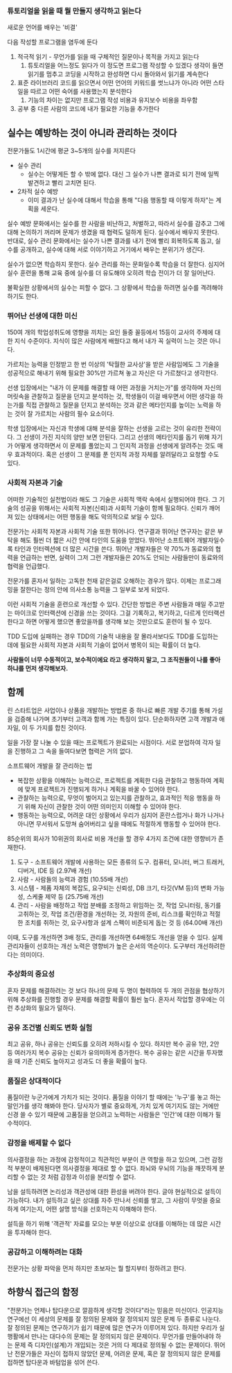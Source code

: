 ### 튜토리얼을 읽을 때 뭘 만들지 생각하고 읽는다

새로운 언어를 배우는 '비결'

다음 작성할 프로그램을 염두에 둔다
1. 적극적 읽기 - 무언가를 읽을 때 구체적인 질문이나 목적을 가지고 읽는다
	1. 튜토리얼을 어느정도 읽다가 이 정도면 프로그램 작성할 수 있겠다 생각이 들면 읽기를 멈추고 코딩을 시작하고 완성하면 다시 돌아와서 읽기를 계속한다 
2. 표준 라이브러리 코드를 읽으면서 어떤 언어의 키워드를 썻느냐가 아니라 어떤 스타일을 따르고 어떤 숙어를 사용했는지 분석한다
	1. 기능의 차이는 없지만 프로그램 작성 비용과 유지보수 비용을 좌우함
3. 공부 중 다른 사람의 코드에 내가 필요한 기능을 추가한다

## 실수는 예방하는 것이 아니라 관리하는 것이다

전문가들도 1시간에 평균 3~5개의 실수를 저지른다
- 실수 관리
	- 실수는 어떻게든 할 수 밖에 없다. 대신 그 실수가 나쁜 결과로 되기 전에 일찍 발견하고 빨리 고치면 된다.
- 2차적 실수 예방
	- 이미 결과가 난 실수에 대해서 학습을 통해 "다음 행동할 때 이렇게 하자"는 계획을 세운다.

실수 예방 문화에서는 실수를 한 사람을 비난하고, 처벌하고, 따라서 실수를 감추고 그에 대해 논의하기 꺼리며 문제가 생겼을 때 협력도 덜하게 된다. 실수에서 배우지 못한다.
반대로, 실수 관리 문화에서는 실수가 나쁜 결과를 내기 전에 빨리 회복하도록 돕고, 실수를 공개하고, 실수에 대해 서로 이야기하고 거기에서 배우는 분위기가 생긴다.

실수가 없으면 학습하지 못한다. 실수 관리를 하는 문화일수록 학습을 더 잘한다.
심지어 실수 훈련을 통해 교육 중에 실수를 더 유도해야 오히려 학습 전이가 더 잘 일어난다.

불확실한 상황에서의 실수는 피할 수 없다. 그 상황에서 학습을 하려면 실수를 격려해야 하기도 한다.

### 뛰어난 선생에 대한 미신

150여 개의 학업성취도에 영향을 끼치는 요인 들중 꼴등에서 15등이 교사의 주제에 대한 지식 수준이다.
지식이 많은 사람에게 배웠다고 해서 내가 꼭 실력이 느는 것은 아니다.

가르치는 능력을 인정받고 한 번 이상의 '탁월한 교사상'을 받은 사람임에도 그 기술을 성공적으로 해내기 위해 필요한 30%만 가르쳐 놓고 자신은 다 가르쳤다고 생각한다.

선생 입장에서는 "내가 이 문제를 해결할 때 어떤 과정을 거치는가"를 생각하며 자신의 머릿속을 관찰하고 질문을 던지고 분석하는 것, 학생들이 이걸 배우면서 어떤 생각을 하는가를 직접 관찰하고 질문을 던지고 분석하는 것과 같은 메타인지를 높이는 노력을 하는 것이 잘 가르치는 사람의 필수 요소이다.

학생 입장에서는 자신과 학생에 대해 분석을 잘하는 선생을 고르는 것이 유리한 전략이다. 그 선생이 가진 지식의 양만 보면 안된다. 그리고 선생의 메타인지를 돕기 위해 자기가 어떻게 생각하면서 이 문제를 풀었는지 그 인지적 과정을 선생에게 알려주는 것도 매우 효과적이다. 혹은 선생이 그 문제를 푼 인지적 과정 자체를 알려달라고 요청할 수도 있다.

### 사회적 자본과 기술

어떠한 기술적인 실천법이라 해도 그 기술은 사회적 맥락 속에서 실행되어야 한다. 그 기술의 성공을 위해서는 사회적 자본(신뢰)과 사회적 기술이 함께 필요하다.
신뢰가 깨어져 있는 상태에서는 어떤 행동을 해도 악의적으로 보일 수 있다.

전문가는 사회적 자본과 사회적 기술 또한 뛰어나다.
연구결과 뛰어난 연구자는 같은 부탁을 해도 훨씬 더 짧은 시간 안에 타인의 도움을 얻었다.
뛰어난 소프트웨어 개발자일수록 타인과 인터렉션에 더 많은 시간을 쓴다.
뛰어난 개발자들은 약 70%가 동료와의 협력을 언급하는 반면, 실력이 그저 그런 개발자들은 20%도 안되는 사람들만이 동료와의 협력을 언급했다.

전문가를 혼자서 일하는 고독한 천재 같은걸로 오해하는 경우가 많다. 이제는 프로그래밍을 잘한다는 정의 안에 의사소통 능력을 그 일부로 보게 되었다.

이런 사회적 기술을 훈련으로 개선할 수 있다.
간단한 방법은 주변 사람들과 매일 주고받는 마이크로 인터랙션에 신경을 쓰는 것이다. 그걸 기록하고, 복기하고, 다르게 인터랙션한다고 하면 어떻게 했으면 좋았을까를 생각해 보는 것만으로도 훈련이 될 수 있다.

TDD 도입에 실패하는 경우 TDD의 기술적 내용을 잘 몰라서보다도 TDD를 도입하는 데에 필요한 사회적 자본과 사회적 기술이 없어서 병목이 되는 확률이 더 높다.

**사람들이 너무 수동적이고, 보수적이에요 라고 생각하지 말고, 그 조직원들이 나를 좋아하냐를 먼저 생각해보자.**

## 함께

린 스타트업은 사업이나 상품을 개발하는 방법론 중 하나로 빠른 개발 주기를 통해 가설을 검증해 나가며 초기부터 고객과 함께 가는 특징이 있다. 단순화하자면 고객 개발과 애자일, 이 두 가지를 합친 것이다.

일을 가장 잘 나눌 수 있을 때는 프로젝트가 완료되는 시점이다. 서로 분업하여 각자 일을 진행하고 그 속을 들여다보면 협력은 거의 없다.

소프트웨어 개발을 잘 관리하는 법
- 복잡한 상황을 이해하는 능력으로, 프로젝트를 계획한 다음 관찰하고 행동하여 계획에 맞게 프로젝트가 진행되게 하거나 계획을 바꿀 수 있어야 한다.
- 관찰하는 능력으로, 무엇이 벌어지고 있는지를 관찰하고, 효과적인 적응 행동을 하기 위해 자신이 관찰한 것이 어떤 의미인지 이해할 수 있어야 한다.
- 행동하는 능력으로, 어려운 대인 상황에서 우리가 심지어 혼란스럽거나 화가 나거나 아니면 무서워서 도망쳐 숨어버리고 싶을 때에도 적절하게 행동할 수 있어야 한다.

85순위의 회사가 10위권의 회사로 비용 개선을 할 경우 4가지 조건에 대한 영향비가 존재한다.
1. 도구 - 소프트웨어 개발에 사용하는 모든 종류의 도구. 컴퓨터, 모니터, 버그 트래커, 디버거, IDE 등  (2.97배 개선)
2. 사람 - 사람들의 능력과 경험 (10.55배 개선)
3. 시스템 - 제품 자체의 복잡도, 요구되는 신뢰성, DB 크기, 타깃(VM 등)의 변화 가능성, 스케줄 제약 등 (25.75배 개선)
4. 관리 - 사람을 배정하고 작업 분배를 조정하고 위임하는 것, 작업 모니터링, 동기를 고취하는 것, 작업 조건/환경을 개선하는 것, 자원의 준비, 리스크를 확인하고 적절한 조치를 취하는 것, 요구사항과 설계 스펙이 비준되게 돕는 것 등 (64.00배 개선)

이때, 도구를 개선하면 3배 정도, 관리를 개선하면 64배정도 개선을 얻을 수 있다.
실제 관리자들이 선호하는 개선 노력은 영향비가 높은 순서의 역순이다. 도구부터 개선하려한다는 의미이다.

### 추상화의 중요성

혼자 문제를 해결하려는 것 보다 하나의 문제 두 명이 협력하여 두 개의 관점을 협상하기 위해 추상화를 진행할 경우 문제를 해결할 확률이 훨씬 높다. 혼자서 작업할 경우에는 이런 추상화의 필요가 덜하다.

### 공유 조건별 신뢰도 변화 실험

최고 공유, 하나 공유는 신뢰도를 오히려 저하시킬 수 있다.
하지만 복수 공유 1안, 2안 등 여러가지 복수 공유는 신뢰가 유의미하게 증가한다.
복수 공유는 같은 시간을 투자했을 때 기준 신뢰도 높아지고 성과도 더 좋을 확률이 높다.

### 품질은 상대적이다

품질이란 누군가에게 가치가 되는 것이다.
품질을 이야기 할 때에는 '누구'를 놓고 하는 말인가를 생각 해봐야 한다. 당사자가 별로 중요하게, 가치 있게 여기지도 않는 거에만 신경 쓸 수 있기 때문에 고품질을 얻으려고 노력하는 사람들은 '인간'에 대한 이해가 필수적이다.

### 감정을 배제할 수 없다

의사결정을 하는 과정에 감정적이고 직관적인 부분이 큰 역할을 하고 있으며, 그런 감정적 부분이 배제된다면 의사결정을 제대로 할 수 없다.
좌뇌와 우뇌의 기능을 깨끗하게 분리할 수 없는 것 처럼 감정과 이성을 분리할 수 없다.

남을 설득하려면 논리성과 객관성에 대한 환성을 버려야 한다. 글야 현실적으로 설득이 가능하다. 내가 설득하고 싶은 상대를 자주 만나서 신뢰를 쌓고, 그 사람이 무엇을 중요하게 여기는지, 어떤 설명 방식을 선호하는지 이해해야 한다.

설득을 하기 위해 '객관적' 자료를 모으는 부분 이상으로 상대를 이해하는 데 많은 시간을 투자해야 한다.

### 공감하고 이해하려는 대화

전문가는 상황 파악을 먼저 하지만 초보자는 뭘 할지부터 정하려고 한다.

## 하향식 접근의 함정

"전문가는 언제나 탑다운으로 깔끔하게 생각할 것이다"라는 믿음은 미신이다.
인공지능 연구에선 이 세상의 문제를 잘 정의된 문제와 잘 정의되지 않은 문제 두 종류로 나눈다.
잘 정의된 문제는 연구하기가 쉽기 때문에 많은 연구가 이루어져 있다. 하지만 우리가 실행활에서 만나는 대다수의 문제는 잘 정의되지 않은 문제이다. 무언가를 만들어내야 하는 문제 즉 디자인(설계)가 개입되는 것은 거의 다 제대로 정의될 수 없는 문제이다.
뛰어난 전문가들은 자신이 접하지 않았던 문제, 어려운 문제, 혹은 잘 정의되지 않은 문제를 접하면 탑다운과 바텀업을 섞어 쓴다.

